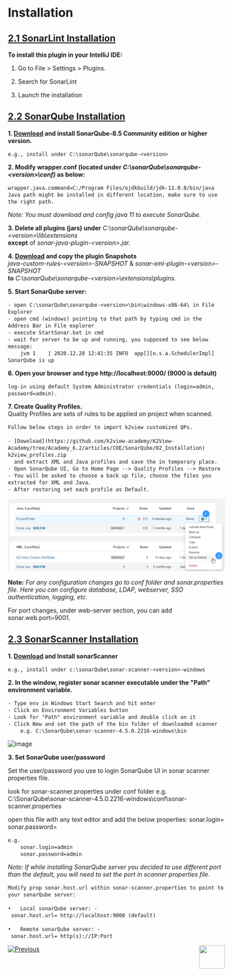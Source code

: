 # Installation



## <u>2.1 SonarLint Installation</u>

**To install this plugin in your IntelliJ IDE:**

1. Go to File > Settings > Plugins.

2. Search for SonarLint

3. Launch the installation

   

## <u>2.2	SonarQube Installation</u>

**1. [Download](https://www.sonarqube.org/downloads/) and install SonarQube-8.5 Community edition or higher version.**
	
 	e.g., install under C:\sonarQube\sonarqube-<version>

**2. Modify wrapper.conf  (located under *C:\sonarQube\sonarqube-\<version>\conf)* as below:**

	wrapper.java.command=C:/Program Files/ojdkbuild/jdk-11.0.8/bin/java
	Java path might be installed in different location, make sure to use the right path.

   *Note: You must download and config java 11 to execute SonarQube.*

   
**3. Delete all plugins (jars) under** *C:\sonarQube\sonarqube-\<version>\lib\extensions*   
	**except** of *sonar-java-plugin-\<version>.jar.*


**4. [Download](https://github.com/k2view-academy/K2View-Academy/tree/Academy_6.2/articles/COE/SonarQube/02_Installation) and copy the plugin Snapshots**   
	*java-custom-rules-\<version>-SNAPSHOT* & *sonar-xml-plugin-\<version>-SNAPSHOT*  
	**to** 
	*C:\sonarQube\sonarqube-\<version>\extensions\plugins.*

**5. Start SonarQube server:** 
	
	- open C:\sonarQube\sonarqube-<version>\bin\windows-x86-64\ in File Explorer
	- open cmd (windows) pointing to that path by typing cmd in the Address Bar in File explorer
	- execute StartSonar.bat in cmd
	- wait for server to be up and running, you supposed to see below message:
		jvm 1    | 2020.12.28 12:41:35 INFO  app[][o.s.a.SchedulerImpl] SonarQube is up

**6. Open your browser and type http://localhost:9000/ (9000 is default)**  

	log-in using default System Administrator credentials (login=admin, password=admin).

**7. Create Quality Profiles.**  
   Quality Profiles are sets of rules to be applied on project when scanned. 
 	
	Follow below steps in order to import k2view customized QPs.  
   	
	- [Download](https://github.com/k2view-academy/K2View-Academy/tree/Academy_6.2/articles/COE/SonarQube/02_Installation) k2view_profiles.zip 
	  and extract XML and Java profiles and save the in temporary place.
   	- Open SonarQube UI, Go to Home Page --> Quality Profiles --> Restore
	- You will be asked to choose a back up file, choose the files you extracted for XML and Java.  
   	- After restoring set each profile as Default.
	
![image](/articles/COE/SonarQube/images/13_default.png)
 
**Note:**
	*For any configuration changes go to conf folder and sonar.properties file.
	Here you can configure database, LDAP, webserver, SSO authentication, logging, etc.*
	
For port changes, under web-server section, you can add sonar.web.port=9001.



## <u>2.3	 SonarScanner Installation</u>

**1. [Download](https://docs.sonarqube.org/latest/analysis/scan/sonarscanner/) and Install sonarScanner** 

  	e.g., install under c:\sonarQube\sonar-scanner-<version>-windows
   
**2. In the window, register sonar scanner executable under the "Path" environment variable.**

	- Type env in Windows Start Search and hit enter
	- Click on Environment Variables button
	- Look for "Path" environment variable and double click on it
	- Click New and set the path of the bin folder of downloaded scanner
		e.g. C:\SonarQube\sonar-scanner-4.5.0.2216-windows\bin
  ![image](/articles/COE/SonarQube/images/02_installation.png)

**3. Set SonarQube user/password**

   Set the user/password you use to login SonarQube UI in sonar scanner properties file.
   
   look for sonar-scanner.properties under conf folder
   	e.g. C:\SonarQube\sonar-scanner-4.5.0.2216-windows\conf\sonar-scanner.properties

   open this file with any text editor and add the below properties:
   sonar.login=<your username>
   sonar.password=<you password>
	
	e.g.    
		sonar.login=admin
   		sonar.password=admin
		
  *Note: If while installing SonarQube server you decided to use different port than the default, you will need
   to set the port in scanner properties file.*
   
	Modify prop sonar.host.url within sonar-scanner.properties to point to your sonarQube server:  

   	•	Local sonarQube server: -  
   	 sonar.host.url= http://localhost:9000 (default)  

   	•	Remote sonarQube server: -  
  	 sonar.host.url= http(s)://IP:Port



[![Previous](/articles/COE/SonarQube/images/Previous.png)](articles/COE/SonarQube/01_Overview/README.md)[<img align="right" width="60" height="54" src="/articles/COE/SonarQube/images/Next.png">](/articles/COE/SonarQube/03_Operation/README.md)
